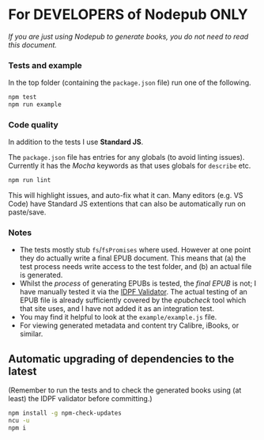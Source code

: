 # For DEVELOPERS of Nodepub ONLY

*If you are just using Nodepub to generate books, you do not need to read this document.*

### Tests and example

In the top folder (containing the `package.json` file) run one of the following.

``` javascript
npm test
npm run example
```

### Code quality

In addition to the tests I use **Standard JS**.

The `package.json` file has entries for any globals (to avoid linting issues).
Currently it has the *Mocha* keywords as that uses globals for `describe` etc.

``` javascript
npm run lint
```

This will highlight issues, and auto-fix what it can.
Many editors (e.g. VS Code) have Standard JS extentions that can also be automatically run on paste/save.

### Notes

* The tests mostly stub `fs`/`fsPromises` where used. However at one point they do actually write a final EPUB document. This means that (a) the test process needs write access to the test folder, and (b) an actual file is generated.
* Whilst the *process* of generating EPUBs is tested, the *final EPUB* is not; I have manually tested it via the [IDPF Validator](http://validator.idpf.org/). The actual testing of an EPUB file is already sufficiently covered by the *epubcheck* tool which that site uses, and I have not added it as an integration test.
* You may find it helpful to look at the `example/example.js` file.
* For viewing generated metadata and content try Calibre, iBooks, or similar.

## Automatic upgrading of dependencies to the latest

(Remember to run the tests and to check the generated books using (at least) the IDPF validator before committing.)

``` sh
npm install -g npm-check-updates
ncu -u
npm i
```
